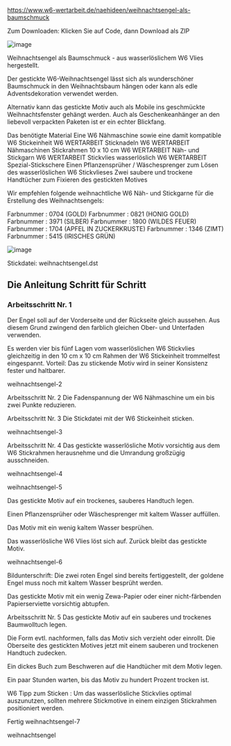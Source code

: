https://www.w6-wertarbeit.de/naehideen/weihnachtsengel-als-baumschmuck

Zum Downloaden:
Klicken Sie auf Code, dann Download als ZIP

![image](https://user-images.githubusercontent.com/13396762/142183385-92a034af-2600-493f-a99c-d8fec64015b8.png)

Weihnachtsengel als Baumschmuck - aus wasserlöslichem W6 Vlies hergestellt.

Der gestickte W6-Weihnachtsengel lässt sich als wunderschöner Baumschmuck in den Weihnachtsbaum hängen oder kann als edle Adventsdekoration verwendet werden.

Alternativ kann das gestickte Motiv auch als Mobile ins geschmückte Weihnachtsfenster gehängt werden. Auch als Geschenkeanhänger an den liebevoll verpackten Paketen ist er ein echter Blickfang.

Das benötigte Material
Eine W6 Nähmaschine sowie eine damit kompatible W6 Stickeinheit
W6 WERTARBEIT Sticknadeln
W6 WERTARBEIT Nähmaschinen Stickrahmen 10 x 10 cm
W6 WERTARBEIT Näh- und Stickgarn
W6 WERTARBEIT Stickvlies wasserlöslich 
W6 WERTARBEIT Spezial-Stickschere
Einen Pflanzensprüher / Wäschesprenger zum Lösen des wasserlöslichen W6 Stickvlieses
Zwei saubere und trockene Handtücher zum Fixieren des gestickten Motives
 

Wir empfehlen folgende weihnachtliche W6 Näh- und Stickgarne für die Erstellung des Weihnachtsengels:

Farbnummer : 0704 (GOLD)
Farbnummer : 0821 (HONIG GOLD)
Farbnummer : 3971 (SILBER)
Farbnummer : 1800 (WILDES FEUER)
Farbnummer : 1704 (APFEL IN ZUCKERKRUSTE)
Farbnummer : 1346 (ZIMT)
Farbnummer : 5415 (IRISCHES GRÜN)
 
 
![image](https://user-images.githubusercontent.com/13396762/142183655-a7884912-c0dd-48f1-88eb-faeb44214a87.png)

Stickdatei: weihnachtsengel.dst

 
## Die Anleitung Schritt für Schritt 
### Arbeitsschritt Nr. 1
Der Engel soll auf der Vorderseite und der Rückseite gleich aussehen. Aus diesem Grund zwingend den farblich gleichen Ober- und Unterfaden verwenden.

Es werden vier bis fünf Lagen vom wasserlöslichen W6 Stickvlies gleichzeitig in den 10 cm x 10 cm Rahmen der W6 Stickeinheit trommelfest eingespannt. Vorteil: Das zu stickende Motiv wird in seiner Konsistenz fester und haltbarer.

weihnachtsengel-2  

Arbeitsschritt Nr. 2
Die Fadenspannung der W6 Nähmaschine um ein bis zwei Punkte reduzieren.

Arbeitsschritt Nr. 3 
Die Stickdatei mit der W6 Stickeinheit sticken.

weihnachtsengel-3 

Arbeitsschritt Nr. 4
Das gestickte wasserlösliche Motiv vorsichtig aus dem W6 Stickrahmen herausnehme und die Umrandung großzügig ausschneiden.

weihnachtsengel-4 

 

weihnachtsengel-5 

Das gestickte Motiv auf ein trockenes, sauberes Handtuch legen.

Einen Pflanzensprüher oder Wäschesprenger mit kaltem Wasser auffüllen.

Das Motiv mit ein wenig kaltem Wasser besprühen.

Das wasserlösliche W6 Vlies löst sich auf. Zurück bleibt das gestickte Motiv.

weihnachtsengel-6

Bildunterschrift: Die zwei roten Engel sind bereits fertiggestellt, der goldene Engel muss noch mit kaltem Wasser besprüht werden.

Das gestickte Motiv mit ein wenig Zewa-Papier oder einer nicht-färbenden Papierserviette vorsichtig abtupfen.

Arbeitsschritt Nr. 5
Das gestickte Motiv auf ein sauberes und trockenes Baumwolltuch legen.

Die Form evtl. nachformen, falls das Motiv sich verzieht oder einrollt. Die Oberseite des gestickten Motives jetzt mit einem sauberen und trockenen Handtuch zudecken.

Ein dickes Buch zum Beschweren auf die Handtücher mit dem Motiv legen.

Ein paar Stunden warten, bis das Motiv zu hundert Prozent trocken ist. 

W6 Tipp zum Sticken : Um das wasserlösliche Stickvlies optimal auszunutzen, sollten mehrere Stickmotive in einem einzigen Stickrahmen positioniert werden.

Fertig
weihnachtsengel-7 

 

weihnachtsengel  

 
